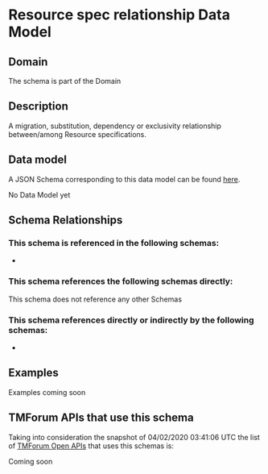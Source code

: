 # Resource spec relationship Data Model

## Domain

The  schema is part of the  Domain

## Description

A migration, substitution, dependency or exclusivity relationship between/among Resource specifications.

## Data model

A JSON Schema corresponding to this data model can be found
[here](https://github.com/tmforum-rand/schemas/blob/candidates/Resource/ResourceSpecRelationship.schema.json).

No Data Model yet

## Schema Relationships

### This schema is referenced in the following schemas:

-

### This schema references the following schemas directly:

This schema does not reference any other Schemas

### This schema references directly or indirectly by the following schemas:

-



## Examples

Examples coming soon

## TMForum APIs that use this schema

Taking into consideration the snapshot of 04/02/2020 03:41:06 UTC the list of [TMForum Open APIs](https://www.tmforum.org/open-apis/) that uses this schemas is:

Coming soon